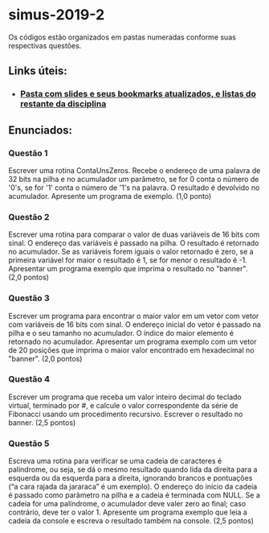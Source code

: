 # simus-2019-2
Os códigos estão organizados em pastas numeradas conforme suas respectivas questões.
## Links úteis:
* ### [Pasta com slides e seus bookmarks atualizados, e listas do restante da disciplina](https://drive.google.com/drive/folders/12un7rCe_YxG_v-BtJ3xsRKmhWVzI8mPv?usp=sharing)
## Enunciados: 
### Questão 1
Escrever uma rotina ContaUnsZeros. Recebe o endereço de uma palavra de 32 bits na pilha e no acumulador um parâmetro, se for 0 conta o número de '0's, se for '1' conta o número de '1's na palavra. O resultado é devolvido no acumulador. Apresente um programa de exemplo. (1,0 ponto)

### Questão 2
Escrever uma rotina para comparar o valor de duas variáveis de 16 bits com sinal. O endereço das variáveis é passado na pilha. O resultado é retornado no acumulador. Se as variáveis forem iguais o valor retornado é zero, se a primeira variável for maior o resultado é 1, se for menor o resultado é -1. Apresentar um programa exemplo que imprima o resultado no "banner". (2,0 pontos)


### Questão 3 
Escrever um programa para encontrar o maior valor em um vetor com vetor com variáveis de 16 bits com sinal. O endereço inicial do vetor é passado na pilha e o seu tamanho no acumulador. O índice do maior elemento é retornado no acumulador. Apresentar um programa exemplo com um vetor de 20 posições que imprima o maior valor encontrado em hexadecimal no "banner". (2,0 pontos)

### Questão 4 
Escrever um programa que receba um valor inteiro decimal do teclado virtual, terminado por #,  e calcule o valor correspondente da série de Fibonacci usando um procedimento recursivo. Escrever o resultado no banner. (2,5 pontos)

### Questão 5
Escreva uma rotina para verificar se uma cadeia de caracteres é palíndrome, ou seja, se dá o mesmo resultado quando lida da direita para a esquerda ou da esquerda para a direita, ignorando brancos e pontuações (“a cara rajada da jararaca” é um exemplo). O endereço do início da cadeia é passado como parâmetro na pilha e a cadeia é terminada com NULL. Se  a cadeia for uma palíndrome, o acumulador deve valer zero ao final; caso contrário, deve ter o valor 1. Apresente um programa exemplo que leia a cadeia da console e escreva o resultado também na console. (2,5 pontos)